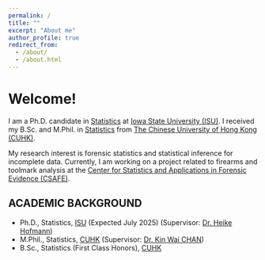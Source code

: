```yaml
---
permalink: /
title: ""
excerpt: "About me"
author_profile: true
redirect_from: 
  - /about/
  - /about.html
---
```



# Welcome!

I am a Ph.D. candidate in [Statistics](https://www.stat.iastate.edu/) at [Iowa State University (ISU)](https://www.iastate.edu/).
I received my B.Sc. and M.Phil. in [Statistics](https://www.sta.cuhk.edu.hk/) from [The Chinese University of Hong Kong (CUHK)](https://www.cuhk.edu.hk/english/index.html).

My research interest is forensic statistics and statistical inference for incomplete data.
Currently,
I am working on a project related to firearms and toolmark analysis at the [Center for Statistics and Applications in Forensic Evidence (CSAFE)](https://forensicstats.org/).


## ACADEMIC BACKGROUND

- Ph.D., Statistics, [ISU](https://www.iastate.edu/) (Expected July 2025) (Supervisor: [Dr. Heike Hofmann](https://www.stat.iastate.edu/people/heike-hofmann))
- M.Phil., Statistics, [CUHK](https://www.cuhk.edu.hk/english/index.html) (Supervisor: [Dr. Kin Wai CHAN](http://www.sta.cuhk.edu.hk/peoples/kwchan/))
- B.Sc., Statistics (First Class Honors), [CUHK](https://www.cuhk.edu.hk/english/index.html)
